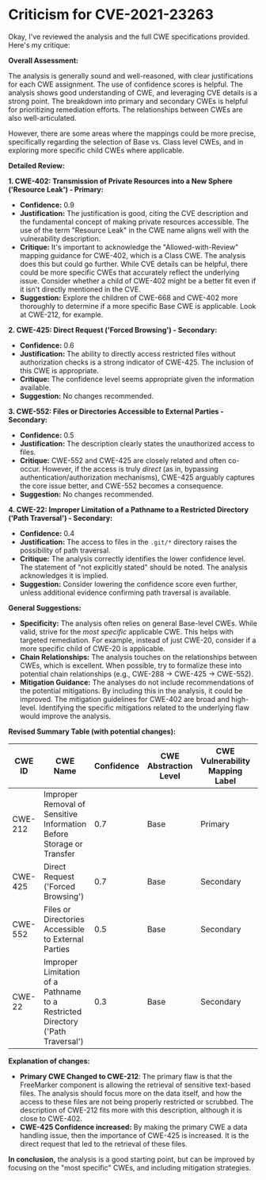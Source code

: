 # Criticism for CVE-2021-23263

Okay, I've reviewed the analysis and the full CWE specifications provided. Here's my critique:

**Overall Assessment:**

The analysis is generally sound and well-reasoned, with clear justifications for each CWE assignment. The use of confidence scores is helpful.  The analysis shows good understanding of CWE, and leveraging CVE details is a strong point. The breakdown into primary and secondary CWEs is helpful for prioritizing remediation efforts. The relationships between CWEs are also well-articulated.

However, there are some areas where the mappings could be more precise, specifically regarding the selection of Base vs. Class level CWEs, and in exploring more specific child CWEs where applicable.

**Detailed Review:**

**1. CWE-402: Transmission of Private Resources into a New Sphere ('Resource Leak') - Primary:**

*   **Confidence:** 0.9
*   **Justification:** The justification is good, citing the CVE description and the fundamental concept of making private resources accessible. The use of the term "Resource Leak" in the CWE name aligns well with the vulnerability description.
*   **Critique:** It's important to acknowledge the "Allowed-with-Review" mapping guidance for CWE-402, which is a Class CWE. The analysis does this but could go further. While CVE details can be helpful, there could be more specific CWEs that accurately reflect the underlying issue. Consider whether a child of CWE-402 might be a better fit even if it isn't directly mentioned in the CVE.
*   **Suggestion:** Explore the children of CWE-668 and CWE-402 more thoroughly to determine if a more specific Base CWE is applicable. Look at CWE-212, for example.

**2. CWE-425: Direct Request ('Forced Browsing') - Secondary:**

*   **Confidence:** 0.6
*   **Justification:** The ability to directly access restricted files without authorization checks is a strong indicator of CWE-425. The inclusion of this CWE is appropriate.
*   **Critique:** The confidence level seems appropriate given the information available.
*   **Suggestion:** No changes recommended.

**3. CWE-552: Files or Directories Accessible to External Parties - Secondary:**

*   **Confidence:** 0.5
*   **Justification:** The description clearly states the unauthorized access to files.
*   **Critique:** CWE-552 and CWE-425 are closely related and often co-occur. However, if the access is truly *direct* (as in, bypassing authentication/authorization mechanisms), CWE-425 arguably captures the core issue better, and CWE-552 becomes a consequence.
*   **Suggestion:** No changes recommended.

**4. CWE-22: Improper Limitation of a Pathname to a Restricted Directory ('Path Traversal') - Secondary:**

*   **Confidence:** 0.4
*   **Justification:** The access to files in the `.git/*` directory raises the possibility of path traversal.
*   **Critique:** The analysis correctly identifies the lower confidence level. The statement of "not explicitly stated" should be noted. The analysis acknowledges it is implied.
*   **Suggestion:** Consider lowering the confidence score even further, unless additional evidence confirming path traversal is available.

**General Suggestions:**

*   **Specificity:** The analysis often relies on general Base-level CWEs.  While valid, strive for the *most specific* applicable CWE. This helps with targeted remediation. For example, instead of just CWE-20, consider if a more specific child of CWE-20 is applicable.
*   **Chain Relationships:** The analysis touches on the relationships between CWEs, which is excellent. When possible, try to formalize these into potential chain relationships (e.g., CWE-288 -> CWE-425 -> CWE-552).
*   **Mitigation Guidance:** The analyses do not include recommendations of the potential mitigations. By including this in the analysis, it could be improved. The mitigation guidelines for CWE-402 are broad and high-level. Identifying the specific mitigations related to the underlying flaw would improve the analysis.

**Revised Summary Table (with potential changes):**

| CWE ID | CWE Name | Confidence | CWE Abstraction Level | CWE Vulnerability Mapping Label | CWE-Vulnerability Mapping Notes |
|---|---|---|---|---|---|
| CWE-212 | Improper Removal of Sensitive Information Before Storage or Transfer | 0.7 | Base | Primary | Allowed |
| CWE-425 | Direct Request ('Forced Browsing') | 0.7 | Base | Secondary | Allowed |
| CWE-552 | Files or Directories Accessible to External Parties | 0.5 | Base | Secondary | Allowed |
| CWE-22 | Improper Limitation of a Pathname to a Restricted Directory ('Path Traversal') | 0.3 | Base | Secondary | Allowed |

**Explanation of changes:**

*   **Primary CWE Changed to CWE-212**: The primary flaw is that the FreeMarker component is allowing the retrieval of sensitive text-based files. The analysis should focus more on the data itself, and how the access to these files are not being properly restricted or scrubbed. The description of CWE-212 fits more with this description, although it is close to CWE-402.
*   **CWE-425 Confidence increased:** By making the primary CWE a data handling issue, then the importance of CWE-425 is increased. It is the direct request that led to the retrieval of these files.

**In conclusion,** the analysis is a good starting point, but can be improved by focusing on the "most specific" CWEs, and including mitigation strategies.